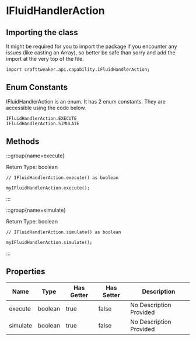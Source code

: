 # IFluidHandlerAction

## Importing the class

It might be required for you to import the package if you encounter any issues (like casting an Array), so better be safe than sorry and add the import at the very top of the file.
```zenscript
import crafttweaker.api.capability.IFluidHandlerAction;
```


## Enum Constants

IFluidHandlerAction is an enum. It has 2 enum constants. They are accessible using the code below.

```zenscript
IFluidHandlerAction.EXECUTE
IFluidHandlerAction.SIMULATE
```
## Methods

:::group{name=execute}

Return Type: boolean

```zenscript
// IFluidHandlerAction.execute() as boolean

myIFluidHandlerAction.execute();
```

:::

:::group{name=simulate}

Return Type: boolean

```zenscript
// IFluidHandlerAction.simulate() as boolean

myIFluidHandlerAction.simulate();
```

:::


## Properties

| Name | Type | Has Getter | Has Setter | Description |
|------|------|------------|------------|-------------|
| execute | boolean | true | false | No Description Provided |
| simulate | boolean | true | false | No Description Provided |

